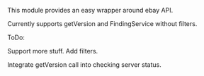 This module provides an easy wrapper around ebay API.

Currently supports getVersion and FindingService without filters.

ToDo:

Support more stuff.
Add filters.

Integrate getVersion call into checking server status.
